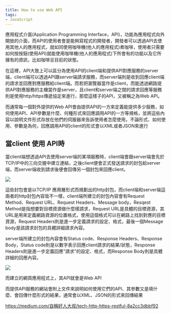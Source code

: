 ```yaml
---
title: How to use Web API
tags:
- JavaScript
---
```



應用程式介面(Application Programming Interface，API)，功能為應用程式向外開放的介面，而API的使用者會是能夠寫程式的開發者，開發者可以透過API去使用其他人的應用程式，就如同使用咖啡機(他人的應用程式)煮咖啡，使用者只需要如何按按鈕(使用API)就能使用咖啡機(他人的應用程式)下所會有的功能以及它所擁有的資訊，比如咖啡豆目前的狀態。

在這裡，API大致上可以區分為使用API的client端和提供API對應服務的server端，client端可以透過API跟server端請求服務，而server端則是收到回應client端的請求並回應對應服務給client端。而若把瀏覽器當作是client，而能透過網路提供API對應服務的主機當作是server，且client和server端之間的請求回應等服務則是使用http/https傳遞協定來進行，那麼這樣子的API，又被稱之為Web API。



而通常每一個對外提供的Web API會由提供API的一方來定義能提供多少服務，如何使用API、API參數是什麼、何種形式來回應調用API的一方等規格，並將這些內容以說明文件形式存放在他們的伺服器來告訴使用者怎麼使用，不論形式、如何使用、參數是為何，回應調用API的client的形式會以XML或者JSON來進行


## 當client 使用 API時
當client端想透過API去使用server端的某項服務時，client端會跟server端會先於TCP/IP中的三向交握中建立連結，之後client便會正式發送請求的封包給server端，而server端收到請求後便會回傳另一個封包來回應client。

![](https://res.cloudinary.com/dqfxgtyoi/image/upload/v1631431354/blog/how2useAPI/client2server_rzjbgc.png)


這些封包會是以TCP/IP 應用層形式而規劃出的http封包，而client端和server端這兩者的http封包內容皆不一樣，client端所建立的封包內容會有Request Method、Request URL、Request Headers、Message body，Resqest Method是指想要對目標資源做什麼樣請求，Request URL是具體的目標資源，其URL是用來定義網路資源的位置格式，使用這個格式可以在網路上找到對應的目標資源，Request Headers則是進一步定義請求的設定、格式，最後一個Message body是該請求封包的具體詳細請求內容。


server端所建立的封包內容會有Status code、Response Headers、Response Body，Status code則是以數字表示回應client請求的結果/狀態，Response Headers則是進一步定義回應"請求"的設定、格式，而Response Body則是具體詳細的回應內容。


![](https://res.cloudinary.com/dqfxgtyoi/image/upload/v1631433951/blog/how2useAPI/detail_client2server_k7juuv.png)




而建立的網頁應用程式上，其API就會是Web API


而提供API服務的網站會附上文件來說明如何使用它們的API、其參數又是填什麼、會回傳什麼形式的結果，通常會以XML、JSON的形式來回傳結果





https://medium.com/自稱好人大叔/tech-http-https-restful-8a2cc3dbbf92




